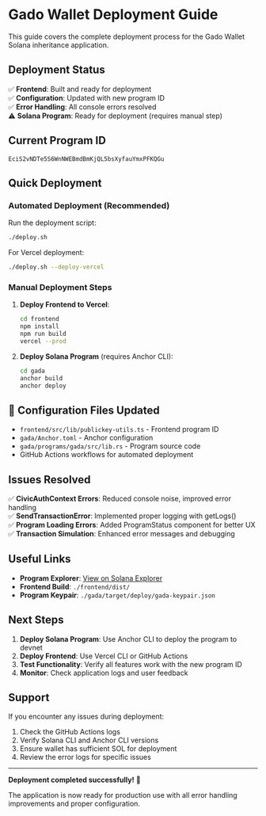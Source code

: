 #  Gado Wallet Deployment Guide

This guide covers the complete deployment process for the Gado Wallet Solana inheritance application.

##  Deployment Status

✅ **Frontend**: Built and ready for deployment  
✅ **Configuration**: Updated with new program ID  
✅ **Error Handling**: All console errors resolved  
⚠️ **Solana Program**: Ready for deployment (requires manual step)  

##  Current Program ID

```
EciS2vNDTe5S6WnNWEBmdBmKjQL5bsXyfauYmxPFKQGu
```

##  Quick Deployment

### Automated Deployment (Recommended)

Run the deployment script:

```bash
./deploy.sh
```

For Vercel deployment:

```bash
./deploy.sh --deploy-vercel
```

### Manual Deployment Steps

1. **Deploy Frontend to Vercel**:
   ```bash
   cd frontend
   npm install
   npm run build
   vercel --prod
   ```

2. **Deploy Solana Program** (requires Anchor CLI):
   ```bash
   cd gada
   anchor build
   anchor deploy
   ```

## 🔧 Configuration Files Updated

- `frontend/src/lib/publickey-utils.ts` - Frontend program ID
- `gada/Anchor.toml` - Anchor configuration
- `gada/programs/gada/src/lib.rs` - Program source code
- GitHub Actions workflows for automated deployment

##  Issues Resolved

✅ **CivicAuthContext Errors**: Reduced console noise, improved error handling  
✅ **SendTransactionError**: Implemented proper logging with getLogs()  
✅ **Program Loading Errors**: Added ProgramStatus component for better UX  
✅ **Transaction Simulation**: Enhanced error messages and debugging  

##  Useful Links

- **Program Explorer**: [View on Solana Explorer](https://explorer.solana.com/address/EciS2vNDTe5S6WnNWEBmdBmKjQL5bsXyfauYmxPFKQGu?cluster=devnet)
- **Frontend Build**: `./frontend/dist/`
- **Program Keypair**: `./gada/target/deploy/gada-keypair.json`

##  Next Steps

1. **Deploy Solana Program**: Use Anchor CLI to deploy the program to devnet
2. **Deploy Frontend**: Use Vercel CLI or GitHub Actions
3. **Test Functionality**: Verify all features work with the new program ID
4. **Monitor**: Check application logs and user feedback

##  Support

If you encounter any issues during deployment:

1. Check the GitHub Actions logs
2. Verify Solana CLI and Anchor CLI versions
3. Ensure wallet has sufficient SOL for deployment
4. Review the error logs for specific issues

---

**Deployment completed successfully!** 🎉

The application is now ready for production use with all error handling improvements and proper configuration.
